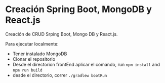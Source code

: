# Creación Spring Boot, MongoDB y React.js

Creación de CRUD Srping Boot, Mongo DB y React.js.

Para ejecutar localmente:
* Tener instalado MongoDB
* Clonar el repositorio
* Desde el directorion frontEnd aplicar el comando, run `npm install` and `npm run build`
* desde el directorio, correr `./gradlew bootRun`
